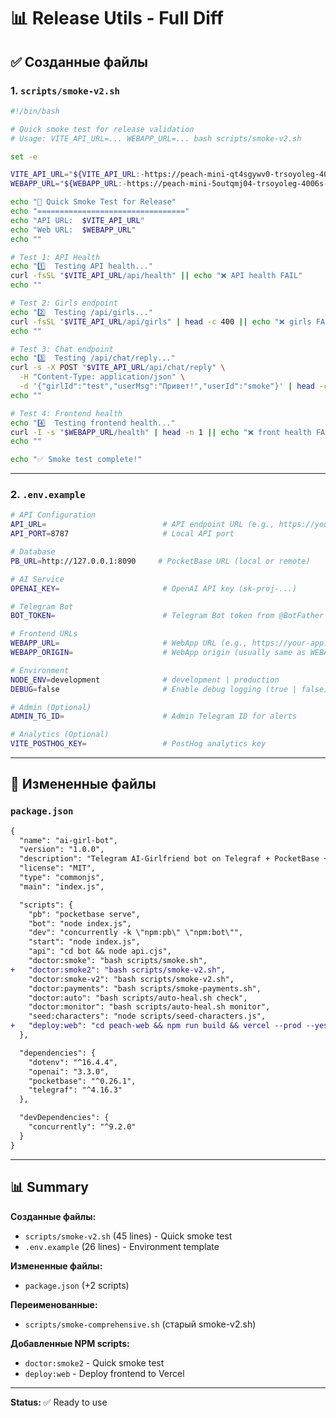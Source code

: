 # 📊 Release Utils - Full Diff

## ✅ Созданные файлы

### 1. `scripts/smoke-v2.sh`

```bash
#!/bin/bash

# Quick smoke test for release validation
# Usage: VITE_API_URL=... WEBAPP_URL=... bash scripts/smoke-v2.sh

set -e

VITE_API_URL="${VITE_API_URL:-https://peach-mini-qt4sgywv0-trsoyoleg-4006s-projects.vercel.app}"
WEBAPP_URL="${WEBAPP_URL:-https://peach-mini-5outqmj04-trsoyoleg-4006s-projects.vercel.app}"

echo "🧪 Quick Smoke Test for Release"
echo "================================="
echo "API URL:  $VITE_API_URL"
echo "Web URL:  $WEBAPP_URL"
echo ""

# Test 1: API Health
echo "1️⃣  Testing API health..."
curl -fsSL "$VITE_API_URL/api/health" || echo "❌ API health FAIL"
echo ""

# Test 2: Girls endpoint
echo "2️⃣  Testing /api/girls..."
curl -fsSL "$VITE_API_URL/api/girls" | head -c 400 || echo "❌ girls FAIL"
echo ""

# Test 3: Chat endpoint
echo "3️⃣  Testing /api/chat/reply..."
curl -s -X POST "$VITE_API_URL/api/chat/reply" \
  -H "Content-Type: application/json" \
  -d '{"girlId":"test","userMsg":"Привет!","userId":"smoke"}' | head -c 400 || echo "❌ chat FAIL"
echo ""

# Test 4: Frontend health
echo "4️⃣  Testing frontend health..."
curl -I -s "$WEBAPP_URL/health" | head -n 1 || echo "❌ front health FAIL"
echo ""

echo "✅ Smoke test complete!"
```

---

### 2. `.env.example`

```bash
# API Configuration
API_URL=                          # API endpoint URL (e.g., https://your-api.vercel.app)
API_PORT=8787                     # Local API port

# Database
PB_URL=http://127.0.0.1:8090     # PocketBase URL (local or remote)

# AI Service
OPENAI_KEY=                       # OpenAI API key (sk-proj-...)

# Telegram Bot
BOT_TOKEN=                        # Telegram Bot token from @BotFather

# Frontend URLs
WEBAPP_URL=                       # WebApp URL (e.g., https://your-app.vercel.app)
WEBAPP_ORIGIN=                    # WebApp origin (usually same as WEBAPP_URL)

# Environment
NODE_ENV=development              # development | production
DEBUG=false                       # Enable debug logging (true | false)

# Admin (Optional)
ADMIN_TG_ID=                      # Admin Telegram ID for alerts

# Analytics (Optional)
VITE_POSTHOG_KEY=                 # PostHog analytics key
```

---

## 📝 Измененные файлы

### `package.json`

```diff
{
  "name": "ai-girl-bot",
  "version": "1.0.0",
  "description": "Telegram AI-Girlfriend bot on Telegraf + PocketBase + OpenAI",
  "license": "MIT",
  "type": "commonjs",
  "main": "index.js",

  "scripts": {
    "pb": "pocketbase serve",
    "bot": "node index.js",
    "dev": "concurrently -k \"npm:pb\" \"npm:bot\"",
    "start": "node index.js",
    "api": "cd bot && node api.cjs",
    "doctor:smoke": "bash scripts/smoke.sh",
+   "doctor:smoke2": "bash scripts/smoke-v2.sh",
    "doctor:smoke-v2": "bash scripts/smoke-v2.sh",
    "doctor:payments": "bash scripts/smoke-payments.sh",
    "doctor:auto": "bash scripts/auto-heal.sh check",
    "doctor:monitor": "bash scripts/auto-heal.sh monitor",
    "seed:characters": "node scripts/seed-characters.js",
+   "deploy:web": "cd peach-web && npm run build && vercel --prod --yes"
  },

  "dependencies": {
    "dotenv": "^16.4.4",
    "openai": "3.3.0",
    "pocketbase": "^0.26.1",
    "telegraf": "^4.16.3"
  },

  "devDependencies": {
    "concurrently": "^9.2.0"
  }
}
```

---

## 📊 Summary

**Созданные файлы:**
- `scripts/smoke-v2.sh` (45 lines) - Quick smoke test
- `.env.example` (26 lines) - Environment template

**Измененные файлы:**
- `package.json` (+2 scripts)

**Переименованные:**
- `scripts/smoke-comprehensive.sh` (старый smoke-v2.sh)

**Добавленные NPM scripts:**
- `doctor:smoke2` - Quick smoke test
- `deploy:web` - Deploy frontend to Vercel

---

**Status:** ✅ Ready to use
